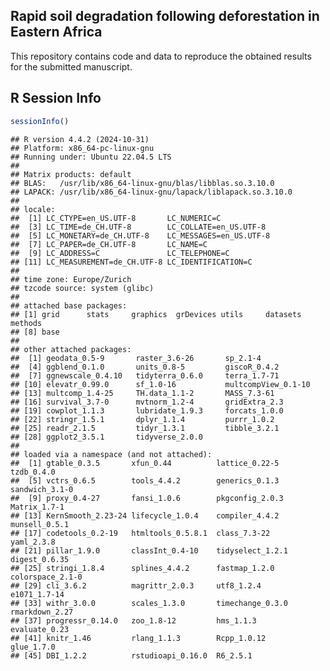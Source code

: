 
## Rapid soil degradation following deforestation in Eastern Africa

This repository contains code and data to reproduce the obtained results
for the submitted manuscript.

## R Session Info

``` r
sessionInfo()
```

    ## R version 4.4.2 (2024-10-31)
    ## Platform: x86_64-pc-linux-gnu
    ## Running under: Ubuntu 22.04.5 LTS
    ## 
    ## Matrix products: default
    ## BLAS:   /usr/lib/x86_64-linux-gnu/blas/libblas.so.3.10.0 
    ## LAPACK: /usr/lib/x86_64-linux-gnu/lapack/liblapack.so.3.10.0
    ## 
    ## locale:
    ##  [1] LC_CTYPE=en_US.UTF-8       LC_NUMERIC=C              
    ##  [3] LC_TIME=de_CH.UTF-8        LC_COLLATE=en_US.UTF-8    
    ##  [5] LC_MONETARY=de_CH.UTF-8    LC_MESSAGES=en_US.UTF-8   
    ##  [7] LC_PAPER=de_CH.UTF-8       LC_NAME=C                 
    ##  [9] LC_ADDRESS=C               LC_TELEPHONE=C            
    ## [11] LC_MEASUREMENT=de_CH.UTF-8 LC_IDENTIFICATION=C       
    ## 
    ## time zone: Europe/Zurich
    ## tzcode source: system (glibc)
    ## 
    ## attached base packages:
    ## [1] grid      stats     graphics  grDevices utils     datasets  methods  
    ## [8] base     
    ## 
    ## other attached packages:
    ##  [1] geodata_0.5-9       raster_3.6-26       sp_2.1-4           
    ##  [4] ggblend_0.1.0       units_0.8-5         giscoR_0.4.2       
    ##  [7] ggnewscale_0.4.10   tidyterra_0.6.0     terra_1.7-71       
    ## [10] elevatr_0.99.0      sf_1.0-16           multcompView_0.1-10
    ## [13] multcomp_1.4-25     TH.data_1.1-2       MASS_7.3-61        
    ## [16] survival_3.7-0      mvtnorm_1.2-4       gridExtra_2.3      
    ## [19] cowplot_1.1.3       lubridate_1.9.3     forcats_1.0.0      
    ## [22] stringr_1.5.1       dplyr_1.1.4         purrr_1.0.2        
    ## [25] readr_2.1.5         tidyr_1.3.1         tibble_3.2.1       
    ## [28] ggplot2_3.5.1       tidyverse_2.0.0    
    ## 
    ## loaded via a namespace (and not attached):
    ##  [1] gtable_0.3.5       xfun_0.44          lattice_0.22-5     tzdb_0.4.0        
    ##  [5] vctrs_0.6.5        tools_4.4.2        generics_0.1.3     sandwich_3.1-0    
    ##  [9] proxy_0.4-27       fansi_1.0.6        pkgconfig_2.0.3    Matrix_1.7-1      
    ## [13] KernSmooth_2.23-24 lifecycle_1.0.4    compiler_4.4.2     munsell_0.5.1     
    ## [17] codetools_0.2-19   htmltools_0.5.8.1  class_7.3-22       yaml_2.3.8        
    ## [21] pillar_1.9.0       classInt_0.4-10    tidyselect_1.2.1   digest_0.6.35     
    ## [25] stringi_1.8.4      splines_4.4.2      fastmap_1.2.0      colorspace_2.1-0  
    ## [29] cli_3.6.2          magrittr_2.0.3     utf8_1.2.4         e1071_1.7-14      
    ## [33] withr_3.0.0        scales_1.3.0       timechange_0.3.0   rmarkdown_2.27    
    ## [37] progressr_0.14.0   zoo_1.8-12         hms_1.1.3          evaluate_0.23     
    ## [41] knitr_1.46         rlang_1.1.3        Rcpp_1.0.12        glue_1.7.0        
    ## [45] DBI_1.2.2          rstudioapi_0.16.0  R6_2.5.1
